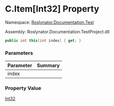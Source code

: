 # C\.Item\[Int32\] Property

Namespace: [Roslynator.Documentation.Test](../../README.md)

Assembly: Roslynator\.Documentation\.TestProject\.dll

```csharp
public int this[int index] { get; }
```

### Parameters

| Parameter | Summary |
| --------- | ------- |
| index | |

### Property Value

[Int32](https://docs.microsoft.com/en-us/dotnet/api/system.int32)

